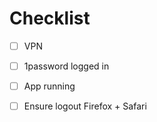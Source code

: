 # Checklist

- [ ] VPN
- [ ] 1password logged in
- [ ] App running
- [ ] Ensure logout Firefox + Safari


